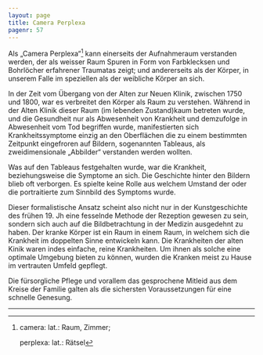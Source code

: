 ```yaml
---
layout: page
title: Camera Perplexa
pagenr: 57
---
```


Als „Camera Perplexa“[^35] kann einerseits der Aufnahmeraum verstanden werden, der als weisser Raum Spuren in Form von Farbklecksen und Bohrlöcher erfahrener Traumatas zeigt; und andererseits als der Körper, in unserem Falle im speziellen als der weibliche Körper an sich.

In der Zeit vom Übergang von der Alten zur Neuen Klinik, zwischen 1750 und 1800, war es verbreitet den Körper als Raum zu verstehen. Während in der Alten Klinik dieser Raum (im lebenden Zustand)kaum betreten wurde, und die Gesundheit nur als Abwesenheit von Krankheit und demzufolge in Abwesenheit vom Tod begriffen wurde, manifestierten sich Krankheitssymptome einzig an den Oberflächen die zu einem bestimmten Zeitpunkt eingefroren auf Bildern, sogenannten Tableaus, als zweidimensionale „Abbilder“ verstanden werden wollten.

Was auf den Tableaus festgehalten wurde, war die Krankheit, beziehungsweise die Symptome an sich. Die Geschichte hinter den Bildern blieb oft verborgen. Es spielte keine Rolle aus welchem Umstand der oder die portraitierte zum Sinnbild des Symptoms wurde.

Dieser formalistische Ansatz scheint also nicht nur in der Kunstgeschichte des frühen 19. Jh eine fesselnde Methode der Rezeption gewesen zu sein, sondern sich auch auf die Bildbetrachtung in der Medizin ausgedehnt zu haben. Der kranke Körper ist ein Raum in einem Raum, in welchem sich die Krankheit im doppelten Sinne entwickeln kann. Die Krankheiten der alten Kinik waren indes einfache, reine Krankheiten. Um ihnen als solche eine optimale Umgebung bieten zu können, wurden die Kranken meist zu Hause im vertrauten Umfeld gepflegt.

Die fürsorgliche Pflege und vorallem das gesprochene Mitleid aus dem Kreise der Familie galten als die sichersten Voraussetzungen für eine schnelle Genesung.

---

[^35]:
      camera: lat.: Raum, Zimmer;

      perplexa: lat.: Rätsel
